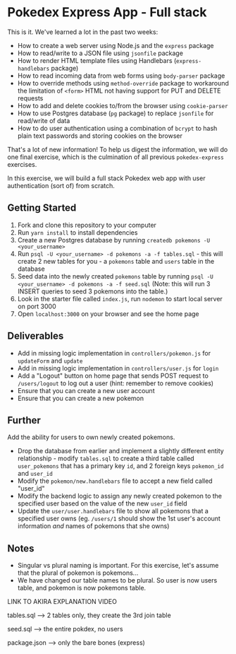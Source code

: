 # Pokedex Express App - Full stack

This is it. We've learned a lot in the past two weeks:

* How to create a web server using Node.js and the `express` package
* How to read/write to a JSON file using `jsonfile` package
* How to render HTML template files using Handlebars (`express-handlebars` package)
* How to read incoming data from web forms using `body-parser` package
* How to override methods using `method-override` package to workaround the limitation of `<form>` HTML not having support for PUT and DELETE requests
* How to add and delete cookies to/from the browser using `cookie-parser`
* How to use Postgres database (`pg` package) to replace `jsonfile` for read/write of data
* How to do user authentication using a combination of `bcrypt` to hash plain text passwords and storing cookies on the browser

That's a lot of new information! To help us digest the information, we will do one final exercise, which is the culmination of all previous `pokedex-express` exercises.

In this exercise, we will build a full stack Pokedex web app with user authentication (sort of) from scratch.

## Getting Started

1.  Fork and clone this repository to your computer
2.  Run `yarn install` to install dependencies
3.  Create a new Postgres database by running `createdb pokemons -U <your_username>`
4.  Run `psql -U <your_username> -d pokemons -a -f tables.sql` - this will create 2 new tables for you - a `pokemons` table and `users` table in the database
5.  Seed data into the newly created `pokemons` table by running `psql -U <your_username> -d pokemons -a -f seed.sql` (Note: this will run 3 INSERT queries to seed 3 pokemons into the table.)
6.  Look in the starter file called `index.js`, run `nodemon` to start local server on port 3000
7.  Open `localhost:3000` on your browser and see the home page

## Deliverables

* Add in missing logic implementation in `controllers/pokemon.js` for `updateForm` and `update`
* Add in missing logic implementation in `controllers/user.js` for `login`
* Add a "Logout" button on home page that sends POST request to `/users/logout` to log out a user (hint: remember to remove cookies)
* Ensure that you can create a new user account
* Ensure that you can create a new pokemon

## Further

Add the ability for users to own newly created pokemons.

* Drop the database from earlier and implement a slightly different entity relationship - modify `tables.sql` to create a third table called `user_pokemons` that has a primary key `id`, and 2 foreign keys `pokemon_id` and `user_id`
* Modify the `pokemon/new.handlebars` file to accept a new field called "user_id"
* Modify the backend logic to assign any newly created pokemon to the specified user based on the value of the new `user_id` field
* Update the `user/user.handlebars` file to show all pokemons that a specified user owns (eg. `/users/1` should show the 1st user's account information _and_ names of pokemons that she owns)

## Notes

* Singular vs plural naming is important. For this exercise, let's assume that the plural of pokemon is pokemons...
* We have changed our table names to be plural. So user is now users table, and pokemon is now pokemons table.





LINK TO AKIRA EXPLANATION VIDEO



tables.sql --> 2 tables only, they create the 3rd join table

seed.sql --> the entire pokdex, no users

package.json --> only the bare bones (express)
